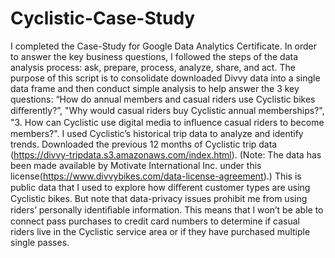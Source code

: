 # Cyclistic-Case-Study
I completed the Case-Study for Google Data Analytics Certificate. In order to answer the key business questions, I followed the steps of the data analysis process: ask, prepare, process, analyze, share, and act. The purpose of this script is to consolidate downloaded Divvy data into a single data frame and then conduct simple analysis to help answer the 3 key questions: “How do annual members and casual riders use Cyclistic bikes diﬀerently?”, "Why would casual riders buy Cyclistic annual memberships?", "3. How can Cyclistic use digital media to inﬂuence casual riders to become members?".
I used Cyclistic’s historical trip data to analyze and identify trends. Downloaded the previous 12 months of Cyclistic trip data (https://divvy-tripdata.s3.amazonaws.com/index.html). (Note: The data has been made available by Motivate International Inc. under this license(https://www.divvybikes.com/data-license-agreement).) This is public data that I used to explore how diﬀerent customer types are using Cyclistic bikes. But note that data-privacy issues prohibit me from using riders’ personally identiﬁable information. This means that I won’t be able to connect pass purchases to credit card numbers to determine if casual riders live in the Cyclistic service area or if they have purchased multiple single passes.
